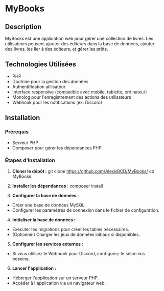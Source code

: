 # MyBooks

## Description
MyBooks est une application web pour gérer une collection de livres. Les utilisateurs peuvent ajouter des éditeurs dans la base de données, ajouter des livres, les lier à des éditeurs, et gérer les prêts.

## Technologies Utilisées
- PHP
- Doctrine pour la gestion des données
- Authentification utilisateur
- Interface responsive (compatible avec mobile, tablette, ordinateur)
- Monolog pour l'enregistrement des actions des utilisateurs
- Webhook pour les notifications (ex: Discord)

## Installation

### Prérequis
- Serveur PHP
- Composer pour gérer les dépendances PHP

### Étapes d'Installation
1. **Cloner le dépôt :**
git clone https://github.com/AlexisBCD/MyBooks/
cd MyBooks


2. **Installer les dépendances :**
composer install


3. **Configurer la base de données :**
- Créer une base de données MySQL.
- Configurer les paramètres de connexion dans le fichier de configuration.

4. **Initialiser la base de données :**
- Exécuter les migrations pour créer les tables nécessaires.
- (Optionnel) Charger les jeux de données initiaux si disponibles.

5. **Configurer les services externes :**
- Si vous utilisez le Webhook pour Discord, configurez-le selon vos besoins.

6. **Lancer l'application :**
- Héberger l'application sur un serveur PHP.
- Accéder à l'application via un navigateur web.
